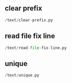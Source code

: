 
## clear prefix
```python
/text/clear-prefix.py
```


## read file fix line
```python
/text/read-file-fix-line.py
```


## unique
```python
/text/unique.py
```

